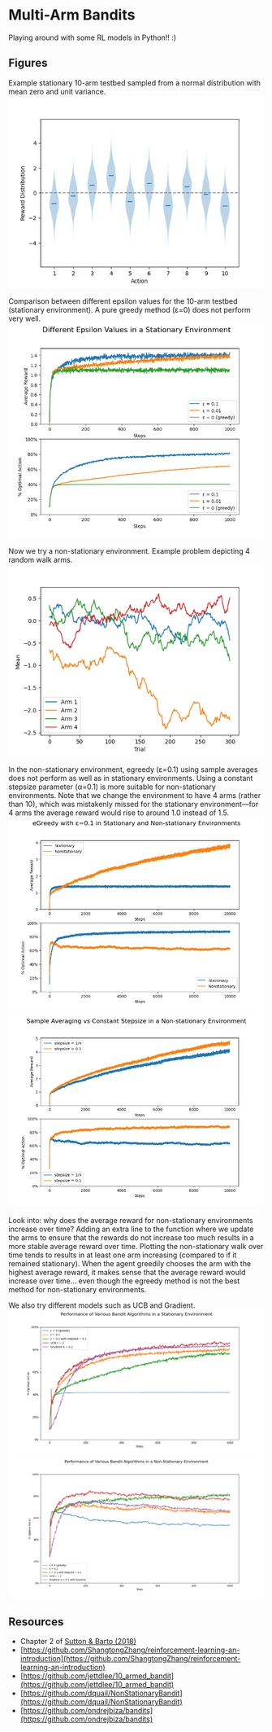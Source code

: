 # Multi-Arm Bandits

Playing around with some RL models in Python!! :)

## Figures
Example stationary 10-arm testbed sampled from a normal distribution with mean zero and unit variance.
![Figure 2.1: Violin Plot](figures/2.1_violin.png)

Comparison between different epsilon values for the 10-arm testbed (stationary environment). 
A pure greedy method (ε=0) does not perform very well.
![Figure 2.2](figures/2.2_comparison.png)

Now we try a non-stationary environment. Example problem depicting 4 random walk arms.
![Random Walk Arms](figures/nonstationary_arms.png)

In the non-stationary environment, egreedy (ε=0.1) using sample averages does not perform as well as in stationary
environments. Using a constant stepsize parameter (α=0.1) is more suitable for non-stationary environments.
Note that we change the environment to have 4 arms (rather than 10), which was mistakenly missed for the stationary
environment—for 4 arms the average reward would rise to around 1.0 instead of 1.5.
![Comparison Between Stationary and Non-Stationary Environments](figures/egreedy_environment_comparison.png)
![Comparison Between Sample Averages and Constant Stepsize](figures/nonstationary_stepsize_comparison.png)

Look into: why does the average reward for non-stationary environments increase over time?
Adding an extra line to the function where we update the arms to ensure that the rewards do not increase too much
results in a more stable average reward over time.
Plotting the non-stationary walk over time tends to results in at least one arm increasing (compared to if it remained
stationary). When the agent greedily chooses the arm with the highest average reward, it makes sense that the average
reward would increase over time... even though the egreedy method is not the best method for non-stationary environments.

We also try different models such as UCB and Gradient.
![Comparison Between Various Bandit Algorithms in a Stationary Environment](figures/bandits_comparison_stationary.png)
![Comparison Between Various Bandit Algorithms in a Non-Stationary Environment](figures/bandits_comparison_nonstationary.png)


## Resources
- Chapter 2 of [Sutton & Barto (2018)](http://incompleteideas.net/book/RLbook2020.pdf)
- [https://github.com/ShangtongZhang/reinforcement-learning-an-introduction](https://github.com/ShangtongZhang/reinforcement-learning-an-introduction)
- [https://github.com/jettdlee/10_armed_bandit](https://github.com/jettdlee/10_armed_bandit)
- [https://github.com/dquail/NonStationaryBandit](https://github.com/dquail/NonStationaryBandit)
- [https://github.com/ondrejbiza/bandits](https://github.com/ondrejbiza/bandits)